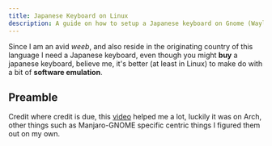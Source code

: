 ```yaml
---
title: Japanese Keyboard on Linux
description: A guide on how to setup a Japanese keyboard on Gnome (Wayland)
---
```


Since I am an avid _weeb_, and also reside in the originating country of this language 
I need a Japanese keyboard, even though you might **buy** a japanese keyboard, believe 
me, it's better (at least in Linux) to make do with a bit of **software emulation**.

## Preamble

Credit where credit is due, this [video](https://www.youtube.com/watch?v=lJoXhS4EUJs) helped me a lot, luckily it was on 
Arch, other things such as Manjaro-GNOME specific centric things I figured them 
out on my own.